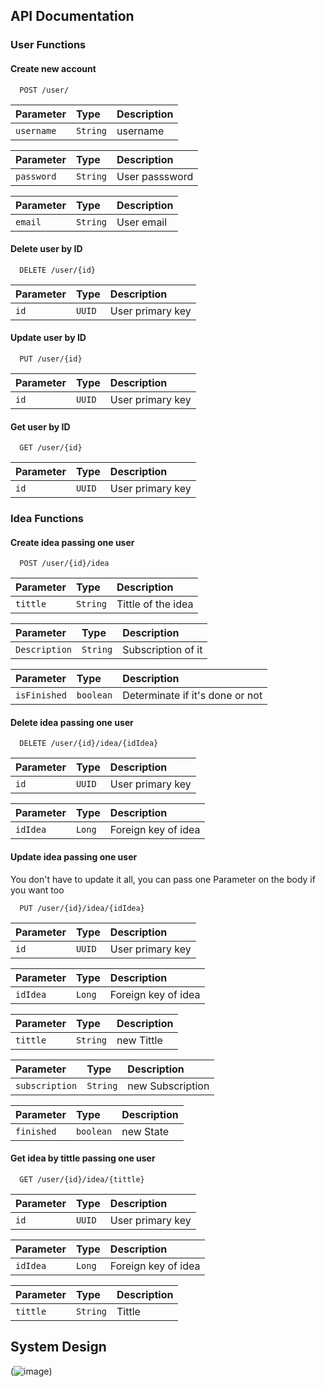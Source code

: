 ## API Documentation

### User Functions

#### Create new account

```http
  POST /user/
```

| Parameter   | Type       | Description                           |
| :---------- | :--------- | :---------------------------------- |
| `username` | `String` | username |

| Parameter   | Type       | Description                           |
| :---------- | :--------- | :---------------------------------- |
| `password` | `String` | User passsword |

| Parameter   | Type       | Description                           |
| :---------- | :--------- | :---------------------------------- |
| `email` | `String` | User email |

#### Delete user by ID

```http
  DELETE /user/{id}
```

| Parameter   | Type       | Description                           |
| :---------- | :--------- | :---------------------------------- |
| `id` | `UUID` | User primary key |

#### Update user by ID

```http
  PUT /user/{id}
```

| Parameter   | Type       | Description                           |
| :---------- | :--------- | :---------------------------------- |
| `id` | `UUID` | User primary key |

#### Get user by ID

```http
  GET /user/{id}
```

| Parameter   | Type       | Description                                   |
| :---------- | :--------- | :------------------------------------------ |
| `id`      | `UUID` |  User primary key |

### Idea Functions

#### Create idea passing one user

```http
  POST /user/{id}/idea
```

| Parameter   | Type       | Description                           |
| :---------- | :--------- | :---------------------------------- |
| `tittle` | `String` | Tittle of the idea |

| Parameter   | Type       | Description                           |
| :---------- | :--------- | :---------------------------------- |
| `Description` | `String` | Subscription of it  |

| Parameter   | Type       | Description                           |
| :---------- | :--------- | :---------------------------------- |
| `isFinished` | `boolean` | Determinate if it's done or not |

#### Delete idea passing one user

```http
  DELETE /user/{id}/idea/{idIdea}
```

| Parameter   | Type       | Description                           |
| :---------- | :--------- | :---------------------------------- |
| `id` | `UUID` | User primary key |

| Parameter   | Type       | Description                           |
| :---------- | :--------- | :---------------------------------- |
| `idIdea` | `Long` | Foreign key of idea |

#### Update idea passing one user
You don't have to update it all, you can pass one Parameter on the body if you want too

```http
  PUT /user/{id}/idea/{idIdea}
```

| Parameter   | Type       | Description                           |
| :---------- | :--------- | :---------------------------------- |
| `id` | `UUID` | User primary key |

| Parameter   | Type       | Description                           |
| :---------- | :--------- | :---------------------------------- |
| `idIdea` | `Long` | Foreign key of idea |

| Parameter   | Type       | Description                           |
| :---------- | :--------- | :---------------------------------- |
| `tittle` | `String` | new Tittle |

| Parameter   | Type       | Description                           |
| :---------- | :--------- | :---------------------------------- |
| `subscription` | `String` | new Subscription |

| Parameter   | Type       | Description                           |
| :---------- | :--------- | :---------------------------------- |
| `finished` | `boolean` | new State|  finished|not finished |

#### Get idea by tittle passing one user

```http
  GET /user/{id}/idea/{tittle}
```

| Parameter   | Type       | Description                                   |
| :---------- | :--------- | :------------------------------------------ |
| `id`      | `UUID` |  User primary key |

| Parameter   | Type       | Description                           |
| :---------- | :--------- | :---------------------------------- |
| `idIdea` | `Long` | Foreign key of idea |

| Parameter   | Type       | Description                           |
| :---------- | :--------- | :---------------------------------- |
| `tittle` | `String` |Tittle |


## System Design
(![image](https://github.com/raphaelaugustb/thinker.io/assets/66183690/0b93a800-99ea-4523-a4a5-b38af0a4a1a8))



